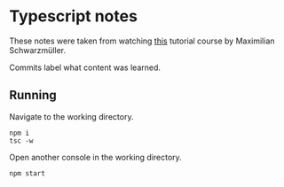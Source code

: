 # Typescript notes

These notes were taken from watching [this](https://www.youtube.com/watch?v=BwuLxPH8IDs&feature=youtu.be) tutorial course by Maximilian Schwarzmüller.

Commits label what content was learned.

## Running

Navigate to the working directory.

    npm i
	tsc -w

Open another console in the working directory.

	npm start
